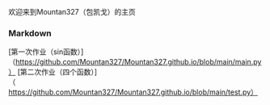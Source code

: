 欢迎来到Mountan327（包凯戈）的主页
### Markdown
[第一次作业（sin函数）]（https://github.com/Mountan327/Mountan327.github.io/blob/main/main.py）
[第二次作业（四个函数）]（https://github.com/Mountan327/Mountan327.github.io/blob/main/test.py）
